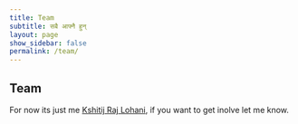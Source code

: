```yaml
---
title: Team
subtitle: सबै आफ्नै हुन्
layout: page
show_sidebar: false
permalink: /team/
---
```


## Team

For now its just me [Kshitij Raj Lohani](https://kshitijlohani.com/), if you want to get inolve let me know.
